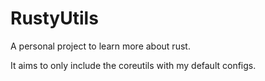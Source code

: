 # RustyUtils

A personal project to learn more about rust.

It aims to only include the coreutils with my default configs.
